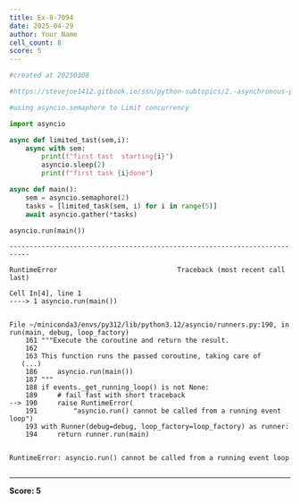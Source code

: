 ```yaml
---
title: Ex-8-7094
date: 2025-04-29
author: Your Name
cell_count: 8
score: 5
---
```


```python
#created at 20250308
```


```python
#https://stevejoe1412.gitbook.io/ssn/python-subtopics/2.-asynchronous-programming
```


```python
#using asyncio.semaphore to Limit concurrency
```


```python
import asyncio
```


```python
async def limited_tast(sem,i):
    async with sem:
        print(f"first tast  starting{i}")
        asyncio.sleep(2)
        print(f"first task {i}done")
```


```python
async def main():
    sem = asyncio.semaphore(2)
    tasks = [limited_task(sem, i) for i in range(5)]
    await asyncio.gather(*tasks)
```


```python
asyncio.run(main())
```


    ---------------------------------------------------------------------------

    RuntimeError                              Traceback (most recent call last)

    Cell In[4], line 1
    ----> 1 asyncio.run(main())


    File ~/miniconda3/envs/py312/lib/python3.12/asyncio/runners.py:190, in run(main, debug, loop_factory)
        161 """Execute the coroutine and return the result.
        162 
        163 This function runs the passed coroutine, taking care of
       (...)
        186     asyncio.run(main())
        187 """
        188 if events._get_running_loop() is not None:
        189     # fail fast with short traceback
    --> 190     raise RuntimeError(
        191         "asyncio.run() cannot be called from a running event loop")
        193 with Runner(debug=debug, loop_factory=loop_factory) as runner:
        194     return runner.run(main)


    RuntimeError: asyncio.run() cannot be called from a running event loop



```python

```


---
**Score: 5**